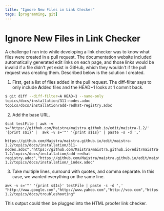 ```yaml
---
title: "Ignore New Files in Link Checker"
tags: [programming, git]
---
```


# Ignore New Files in Link Checker

A challenge I ran into while developing a link checker was to know what files were created in a pull request. The documentation website included automatically generated edit links on each page, and those links would be invalid if a file didn't yet exist in GitHub, which they wouldn't if the pull request was creating them.  Described below is the solution I created. 


1. First, get a list of files added in the pull request.  The diff-filter says to only include **A**dded files and the HEAD~1 looks at 1 commit back. 
```bash
$ git diff --diff-filter=A HEAD~1 --name-only
topics/docs/installation/311-nodes.adoc
topics/docs/installation/add-redhat-registry.adoc
```
2. Add the base URL.
```
$cat testFile | awk -v s='https://github.com/Maistra/maistra.github.io/edit/maistra-1.2/' '{print s$1}' |  awk -v s='"' '{print s$1s}' | paste -s -d ','

https://github.com/Maistra/maistra.github.io/edit/maistra-1.2/topics/docs/installation/311-nodes.adoc","https://github.com/Maistra/maistra.github.io/edit/maistra-1.2/topics/docs/installation/add-redhat-registry.adoc","https://github.com/Maistra/maistra.github.io/edit/maistra-1.2/topics/docs/installation/_index.adoc"
```
3. Take multiple lines, surround with quotes, and comma separate. In this case, we wanted everything on the same line.
```
awk -v s='"' '{print s$1s}' testFile | paste -s -d ','
"http://www.google.com","http://www.yahoo.com","http://voo.com","https://github.com/Maistra/maistra.github.io/edit/maistra-1.2/topics/docs/troubleshooting"
```

This output could then be plugged into the HTML proofer link checker. 